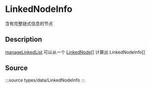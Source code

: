 # LinkedNodeInfo

含有完整链式信息的节点

## Description

[manageLinkedList](../../../data/link/manageLinkedList/+Page.md) 可以从一个 [LinkedNode](../LinkedNode/+Page.md)[] 计算出 LinkedNodeInfo[]


## Source

:::source
types/data/LinkedNodeInfo
:::
